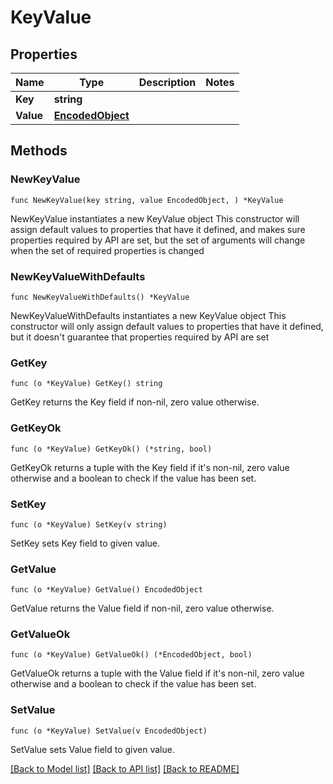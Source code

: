 # KeyValue

## Properties

Name | Type | Description | Notes
------------ | ------------- | ------------- | -------------
**Key** | **string** |  | 
**Value** | [**EncodedObject**](EncodedObject.md) |  | 

## Methods

### NewKeyValue

`func NewKeyValue(key string, value EncodedObject, ) *KeyValue`

NewKeyValue instantiates a new KeyValue object
This constructor will assign default values to properties that have it defined,
and makes sure properties required by API are set, but the set of arguments
will change when the set of required properties is changed

### NewKeyValueWithDefaults

`func NewKeyValueWithDefaults() *KeyValue`

NewKeyValueWithDefaults instantiates a new KeyValue object
This constructor will only assign default values to properties that have it defined,
but it doesn't guarantee that properties required by API are set

### GetKey

`func (o *KeyValue) GetKey() string`

GetKey returns the Key field if non-nil, zero value otherwise.

### GetKeyOk

`func (o *KeyValue) GetKeyOk() (*string, bool)`

GetKeyOk returns a tuple with the Key field if it's non-nil, zero value otherwise
and a boolean to check if the value has been set.

### SetKey

`func (o *KeyValue) SetKey(v string)`

SetKey sets Key field to given value.


### GetValue

`func (o *KeyValue) GetValue() EncodedObject`

GetValue returns the Value field if non-nil, zero value otherwise.

### GetValueOk

`func (o *KeyValue) GetValueOk() (*EncodedObject, bool)`

GetValueOk returns a tuple with the Value field if it's non-nil, zero value otherwise
and a boolean to check if the value has been set.

### SetValue

`func (o *KeyValue) SetValue(v EncodedObject)`

SetValue sets Value field to given value.



[[Back to Model list]](../README.md#documentation-for-models) [[Back to API list]](../README.md#documentation-for-api-endpoints) [[Back to README]](../README.md)



